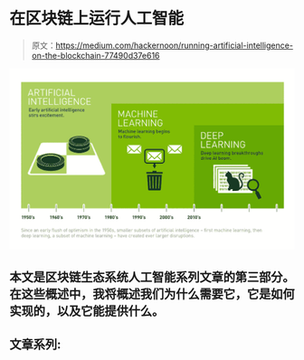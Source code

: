 # 在区块链上运行人工智能

> 原文：<https://medium.com/hackernoon/running-artificial-intelligence-on-the-blockchain-77490d37e616>

![](img/5f3632eff079b769a931021c1bd5cb4a.png)

## 本文是区块链生态系统人工智能系列文章的第三部分。在这些概述中，我将概述我们为什么需要它，它是如何实现的，以及它能提供什么。

## 文章系列: